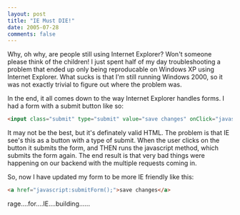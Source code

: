 ```yaml
---
layout: post
title: "IE Must DIE!"
date: 2005-07-28
comments: false
---
```


Why, oh why, are people still using Internet Explorer? Won't someone please think of the children! I just spent half of my day troubleshooting a problem that ended up only being reproducable on Windows XP using Internet Explorer. What sucks is that I'm still running Windows 2000, so it was not exactly trivial to figure out where the problem was.



In the end, it all comes down to the way Internet Explorer handles forms. I had a form with a submit button like so:


```html
<input class="submit" type="submit" value="save changes" onClick="javascript:submitForm();"/>
```


It may not be the best, but it's definately valid HTML. The problem is that IE see's this as a button with a type of submit. When the user clicks on the button it submits the form, and THEN runs the javascript method, which submits the form again. The end result is that very bad things were happening on our backend with the multiple requests coming in.



So, now I have updated my form to be more IE friendly like this:


```html
<a href="javascript:submitForm();">save changes</a>
```



rage....for....IE....building......

